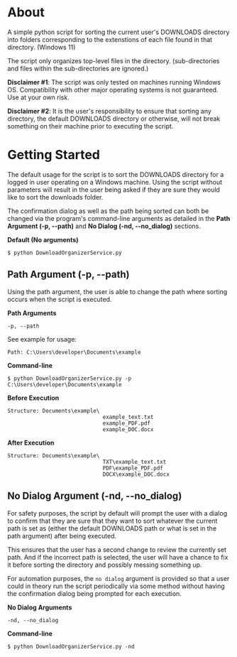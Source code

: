 About
======================
A simple python script for sorting the current user's DOWNLOADS directory 
into folders corresponding to the extenstions of each file found in that directory.
(Windows 11)

The script only organizes top-level files in the directory.
(sub-directories and files within the sub-directories are ignored.)

**Disclaimer #1**: The script was only tested on machines running Windows OS.
Compatibility with other major operating systems is not guaranteed.
Use at your own risk.

**Disclaimer #2**: It is the user's responsibility to ensure that sorting any directory,
the default DOWNLOADS directory or otherwise, will not break something on their machine 
prior to executing the script.

Getting Started
======================

The default usage for the script is to sort the DOWNLOADS directory for a logged in user
operating on a Windows machine. Using the script without parameters will result in the user 
being asked if they are sure they would like to sort the downloads folder.

The confirmation dialog as well as the path being sorted can both be changed via the program's
command-line arguments as detailed in the **Path Argument (-p, --path)** and **No Dialog (-nd, --no_dialog)** sections.

**Default (No arguments)**
```
$ python DownloadOrganizerService.py
```

Path Argument (-p, --path)
---------------------

Using the path argument, the user is able to change the path where sorting occurs when
the script is executed.

**Path Arguments**
```
-p, --path
```

See example for usage:

`Path: C:\Users\developer\Documents\example`

**Command-line**
```
$ python DownloadOrganizerService.py -p C:\Users\developer\Documents\example
```

**Before Execution**
```
Structure: Documents\example\
                              example_text.txt
                              example_PDF.pdf
                              example_DOC.docx
```
**After Execution**
```
Structure: Documents\example\
                              TXT\example_text.txt
                              PDF\example_PDF.pdf
                              DOCX\example_DOC.docx
```

No Dialog Argument (-nd, --no_dialog)
---------------------

For safety purposes, the script by default will prompt the user with a dialog to confirm 
that they are sure that they want to sort whatever the current path is set as (either the 
default DOWNLOADS path or what is set in the path argument) after being executed.

This ensures that the user has a second change to review the currently set path. And if the incorrect path is selected, 
the user will have a chance to fix it before sorting the directory and possibly messing something up.

For automation purposes, the `no dialog` argument is provided so that a user
could in theory run the script periodically via some method without having the
confirmation dialog being prompted for each execution.

**No Dialog Arguments**
```
-nd, --no_dialog
```

**Command-line**
```
$ python DownloadOrganizerService.py -nd
```



